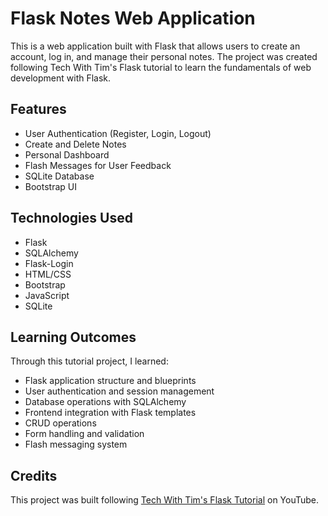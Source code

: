 # Flask Notes Web Application

This is a web application built with Flask that allows users to create an account, log in, and manage their personal notes. The project was created following Tech With Tim's Flask tutorial to learn the fundamentals of web development with Flask.

## Features

- User Authentication (Register, Login, Logout)
- Create and Delete Notes
- Personal Dashboard
- Flash Messages for User Feedback
- SQLite Database
- Bootstrap UI

## Technologies Used

- Flask
- SQLAlchemy
- Flask-Login
- HTML/CSS
- Bootstrap
- JavaScript
- SQLite

## Learning Outcomes

Through this tutorial project, I learned:
- Flask application structure and blueprints
- User authentication and session management
- Database operations with SQLAlchemy
- Frontend integration with Flask templates
- CRUD operations
- Form handling and validation
- Flash messaging system

## Credits

This project was built following [Tech With Tim's Flask Tutorial](https://www.youtube.com/watch?v=dam0GPOAvVI) on YouTube.